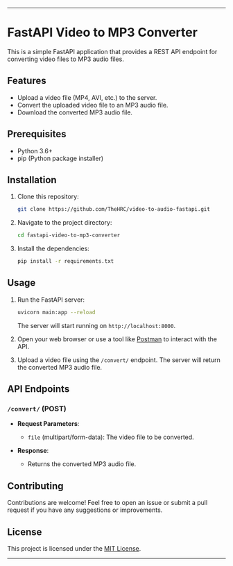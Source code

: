 
---

# FastAPI Video to MP3 Converter

This is a simple FastAPI application that provides a REST API endpoint for converting video files to MP3 audio files.

## Features

- Upload a video file (MP4, AVI, etc.) to the server.
- Convert the uploaded video file to an MP3 audio file.
- Download the converted MP3 audio file.

## Prerequisites

- Python 3.6+
- pip (Python package installer)

## Installation

1. Clone this repository:

   ```bash
   git clone https://github.com/TheHRC/video-to-audio-fastapi.git
   ```

2. Navigate to the project directory:

   ```bash
   cd fastapi-video-to-mp3-converter
   ```

3. Install the dependencies:

   ```bash
   pip install -r requirements.txt
   ```

## Usage

1. Run the FastAPI server:

   ```bash
   uvicorn main:app --reload
   ```

   The server will start running on `http://localhost:8000`.

2. Open your web browser or use a tool like [Postman](https://www.postman.com/) to interact with the API.

3. Upload a video file using the `/convert/` endpoint. The server will return the converted MP3 audio file.

## API Endpoints

### `/convert/` (POST)

- **Request Parameters**:
  - `file` (multipart/form-data): The video file to be converted.
  

- **Response**:
  - Returns the converted MP3 audio file.

## Contributing

Contributions are welcome! Feel free to open an issue or submit a pull request if you have any suggestions or improvements.

## License

This project is licensed under the [MIT License](LICENSE).

---
